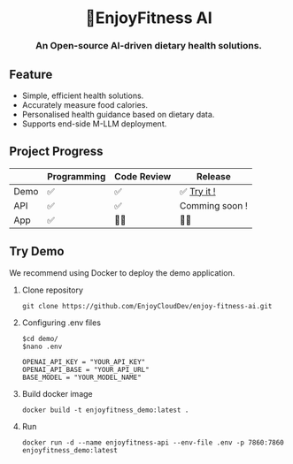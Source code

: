 <h1 align="center">🥦EnjoyFitness AI</h1>
<h3 align="center">An Open-source AI-driven dietary health solutions.</h3>


## Feature

- Simple, efficient health solutions.
- Accurately measure food calories.
- Personalised health guidance based on dietary data.
- Supports end-side M-LLM deployment.



## Project Progress

|      | Programming | Code Review | Release                                                      |
| ---- | ----------- | ----------- | ------------------------------------------------------------ |
| Demo | ✅           | ✅           | ✅  [Try it !](https://github.com/EnjoyCloudDev/enjoy-fitness-ai/tree/main/demo) |
| API  | ✅           | ✅           | Comming soon !                                               |
| App  | ✅           | 👨‍💻          | 👨‍💻                                                           |



## Try Demo

We recommend using Docker to deploy the demo application.

1. Clone repository

   ```shell
   git clone https://github.com/EnjoyCloudDev/enjoy-fitness-ai.git
   ```

2. Configuring .env files

   ```shell
   $cd demo/
   $nano .env
   
   OPENAI_API_KEY = "YOUR_API_KEY"
   OPENAI_API_BASE = "YOUR_API_URL"
   BASE_MODEL = "YOUR_MODEL_NAME"
   ```

3. Build docker image

   ```shell
   docker build -t enjoyfitness_demo:latest .
   ```

4. Run

   ```shell
   docker run -d --name enjoyfitness-api --env-file .env -p 7860:7860 enjoyfitness_demo:latest
   ```

   
